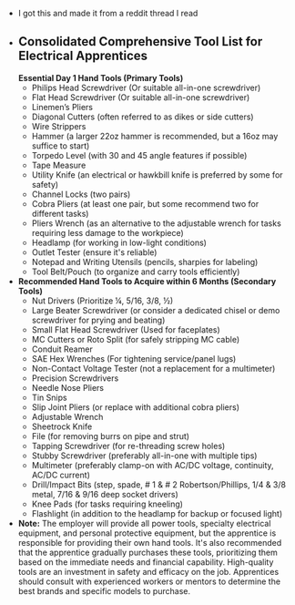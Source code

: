 - I got this and made it from a reddit thread I read
- ## Consolidated Comprehensive Tool List for Electrical Apprentices
  **Essential Day 1 Hand Tools (Primary Tools)**
	- Philips Head Screwdriver (Or suitable all-in-one screwdriver)
	- Flat Head Screwdriver (Or suitable all-in-one screwdriver)
	- Linemen’s Pliers
	- Diagonal Cutters (often referred to as dikes or side cutters)
	- Wire Strippers
	- Hammer (a larger 22oz hammer is recommended, but a 16oz may suffice to start)
	- Torpedo Level (with 30 and 45 angle features if possible)
	- Tape Measure
	- Utility Knife (an electrical or hawkbill knife is preferred by some for safety)
	- Channel Locks (two pairs)
	- Cobra Pliers (at least one pair, but some recommend two for different tasks)
	- Pliers Wrench (as an alternative to the adjustable wrench for tasks requiring less damage to the workpiece)
	- Headlamp (for working in low-light conditions)
	- Outlet Tester (ensure it's reliable)
	- Notepad and Writing Utensils (pencils, sharpies for labeling)
	- Tool Belt/Pouch (to organize and carry tools efficiently)
- **Recommended Hand Tools to Acquire within 6 Months (Secondary Tools)**
	- Nut Drivers (Prioritize ¼, 5/16, 3/8, ½)
	- Large Beater Screwdriver (or consider a dedicated chisel or demo screwdriver for prying and beating)
	- Small Flat Head Screwdriver (Used for faceplates)
	- MC Cutters or Roto Split (for safely stripping MC cable)
	- Conduit Reamer
	- SAE Hex Wrenches (For tightening service/panel lugs)
	- Non-Contact Voltage Tester (not a replacement for a multimeter)
	- Precision Screwdrivers
	- Needle Nose Pliers
	- Tin Snips
	- Slip Joint Pliers (or replace with additional cobra pliers)
	- Adjustable Wrench
	- Sheetrock Knife
	- File (for removing burrs on pipe and strut)
	- Tapping Screwdriver (for re-threading screw holes)
	- Stubby Screwdriver (preferably all-in-one with multiple tips)
	- Multimeter (preferably clamp-on with AC/DC voltage, continuity, AC/DC current)
	- Drill/Impact Bits (step, spade, # 1 & # 2 Robertson/Phillips, 1/4 & 3/8 metal, 7/16 & 9/16 deep socket drivers)
	- Knee Pads (for tasks requiring kneeling)
	- Flashlight (in addition to the headlamp for backup or focused light)
- **Note:** The employer will provide all power tools, specialty electrical equipment, and personal protective equipment, but the apprentice is responsible for providing their own hand tools. It's also recommended that the apprentice gradually purchases these tools, prioritizing them based on the immediate needs and financial capability. High-quality tools are an investment in safety and efficacy on the job. Apprentices should consult with experienced workers or mentors to determine the best brands and specific models to purchase.